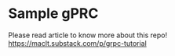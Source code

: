 # Sample gPRC

Please read article to know more about this repo!  
https://maclt.substack.com/p/grpc-tutorial